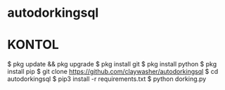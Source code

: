 # autodorkingsql
# KONTOL 


$ pkg update && pkg upgrade
$ pkg install git
$ pkg install python
$ pkg install pip
$ git clone https://github.com/claywasher/autodorkingsql
$ cd autodorkingsql
$ pip3 install -r requirements.txt
$ python dorking.py
